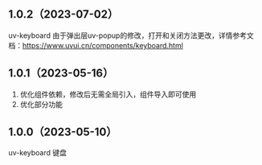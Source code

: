 ## 1.0.2（2023-07-02）
uv-keyboard  由于弹出层uv-popup的修改，打开和关闭方法更改，详情参考文档：https://www.uvui.cn/components/keyboard.html
## 1.0.1（2023-05-16）
1. 优化组件依赖，修改后无需全局引入，组件导入即可使用
2. 优化部分功能
## 1.0.0（2023-05-10）
uv-keyboard 键盘
